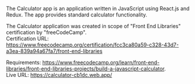 The Calculator app is an application written in JavaScript using React.js and Redux. The app provides standard calculator functionality.

The Calculator application was created in scope of "Front End Libraries" certification by "freeCodeCamp".\
Certification URL: https://www.freecodecamp.org/certification/fcc3ca80a59-c328-43d7-a3ea-839a94a67fa7/front-end-libraries

Requirements: https://www.freecodecamp.org/learn/front-end-libraries/front-end-libraries-projects/build-a-javascript-calculator. \
Live URL: https://calculator-cb1dc.web.app/
